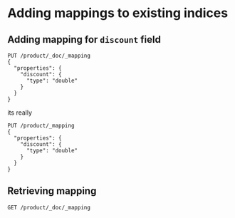 # Adding mappings to existing indices

## Adding mapping for `discount` field

```
PUT /product/_doc/_mapping
{
  "properties": {
    "discount": {
      "type": "double"
    }
  }
}
```

its really
```
PUT /product/_mapping
{
  "properties": {
    "discount": {
      "type": "double"
    }
  }
}
```

## Retrieving mapping

```
GET /product/_doc/_mapping
```
